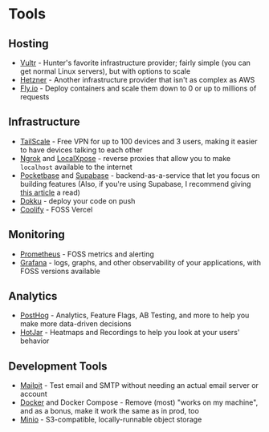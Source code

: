 # Tools

## Hosting

- [Vultr](https://www.vultr.com/?ref=9583345) - Hunter's favorite infrastructure
  provider; fairly simple (you can get normal Linux servers), but with options
  to scale
- [Hetzner](https://www.hetzner.com/) - Another infrastructure provider that
  isn't as complex as AWS
- [Fly.io](https://fly.io/) - Deploy containers and scale them down to 0 or up
  to millions of requests

## Infrastructure

- [TailScale](https://tailscale.com/) - Free VPN for up to 100 devices and 3
  users, making it easier to have devices talking to each other
- [Ngrok](https://ngrok.com/) and [LocalXpose](https://localxpose.io/) - reverse
  proxies that allow you to make `localhost` available to the internet
- [Pocketbase](https://pocketbase.io/) and [Supabase](https://supabase.com/) -
  backend-as-a-service that let you focus on building features (Also, if you're
  using Supabase, I recommend giving
  [this article](https://catjam.fi/articles/next-supabase-what-do-differently#supabase--database)
  a read)
- [Dokku](https://dokku.com/) - deploy your code on push
- [Coolify](https://coolify.io/) - FOSS Vercel

## Monitoring

- [Prometheus](https://prometheus.io/) - FOSS metrics and alerting
- [Grafana](https://grafana.com/) - logs, graphs, and other observability of
  your applications, with FOSS versions available

## Analytics

- [PostHog](https://posthog.com/startups) - Analytics, Feature Flags, AB
  Testing, and more to help you make more data-driven decisions
- [HotJar](https://www.hotjar.com/) - Heatmaps and Recordings to help you look
  at your users' behavior

## Development Tools

- [Mailpit](https://github.com/axllent/mailpit) - Test email and SMTP without
  needing an actual email server or account
- [Docker](https://www.docker.com/) and Docker Compose - Remove (most) "works on
  my machine", and as a bonus, make it work the same as in prod, too
- [Minio](https://min.io/) - S3-compatible, locally-runnable object storage
